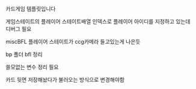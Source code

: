 카드게임 템플릿입니다

게임스테이트의 플레이어 스테이트배열 인덱스로 플레이어 아이디를 지정하고 있는데 디버그 필요

miscBFL
플레이어 스테이트가 ccg카메라 들고있는게 나은듯

bp 폴더 bfl 정리

쓸모없는 변수 정리 필요

카드 뒷면 저장해놨다가 불러오는 방식으로 변경해야함